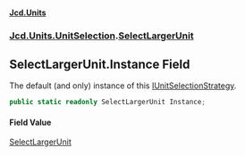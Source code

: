 #### [Jcd.Units](index.md 'index')
### [Jcd.Units.UnitSelection](Jcd.Units.UnitSelection.md 'Jcd.Units.UnitSelection').[SelectLargerUnit](SelectLargerUnit.md 'Jcd.Units.UnitSelection.SelectLargerUnit')

## SelectLargerUnit.Instance Field

The default (and only) instance of this [IUnitSelectionStrategy](IUnitSelectionStrategy.md 'Jcd.Units.UnitSelection.IUnitSelectionStrategy').

```csharp
public static readonly SelectLargerUnit Instance;
```

#### Field Value
[SelectLargerUnit](SelectLargerUnit.md 'Jcd.Units.UnitSelection.SelectLargerUnit')